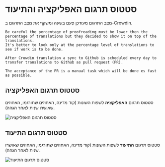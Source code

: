 # סטטוס תרגום האפליקציה והתיעוד

מצב התרגום מעודכן פעם בשעה ומשקף את מצב התרגום ב-Crowdin.

```{tip}
Be careful the percentage of proofreading must be lower then the percentage of translations but they decided to show it on top of the translations.
It's better to look only at the percentage level of translations to see if work is to be done.
```

```{admonition} needed time for final publication
After Crowdin translation a sync to Github is scheduled every day to transfer translations to Github as pull request (PR).

The acceptance of the PR is a manual task which will be done es fast as possible.
```

## סטטוס תרגום האפליקציה

סטטוס תרגום **האפליקציה** לשפות השונות (קוד מדינה, האחוזים שתורגמו, האחוזים שאושרו שנית לאחר הגהה).

![סטטוס תרגום האפליקציה](https://badges.awesome-crowdin.com/translation-13588158-309752.png)

## סטטוס תרגום התיעוד

סטטוס תרגום **התיעוד** לשפות השונות (קוד מדינה, האחוזים שתורגמו, האחוזים שאושרו שנית לאחר הגהה).

![סטטוס תרגום התיעוד](https://badges.awesome-crowdin.com/translation-13588158-310610.png)
